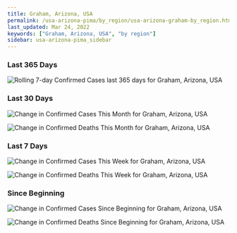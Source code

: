 ```yaml
---
title: Graham, Arizona, USA
permalink: /usa-arizona-pima/by_region/usa-arizona-graham-by_region.html
last_updated: Mar 24, 2022
keywords: ["Graham, Arizona, USA", "by region"]
sidebar: usa-arizona-pima_sidebar
---
```


<h3>Last 365 Days</h3>

![Rolling 7-day Confirmed Cases last 365 days for Graham, Arizona, USA](/covid_tracker/images/graphs/usa-arizona-graham-weekly_totals_graph.png)

<h3>Last 30 Days</h3>

![Change in Confirmed Cases This Month for Graham, Arizona, USA](/covid_tracker/images/graphs/usa-arizona-graham-delta_confirmed-30_days_graph.png)

![Change in Confirmed Deaths This Month for Graham, Arizona, USA](/covid_tracker/images/graphs/usa-arizona-graham-delta_deaths-30_days_graph.png)

<h3>Last 7 Days</h3>

![Change in Confirmed Cases This Week for Graham, Arizona, USA](/covid_tracker/images/graphs/usa-arizona-graham-delta_confirmed-7_days_graph.png)

![Change in Confirmed Deaths This Week for Graham, Arizona, USA](/covid_tracker/images/graphs/usa-arizona-graham-delta_deaths-7_days_graph.png)

<h3>Since Beginning</h3>

![Change in Confirmed Cases Since Beginning for Graham, Arizona, USA](/covid_tracker/images/graphs/usa-arizona-graham-delta_confirmed-since_beginning_graph.png)

![Change in Confirmed Deaths Since Beginning for Graham, Arizona, USA](/covid_tracker/images/graphs/usa-arizona-graham-delta_deaths-since_beginning_graph.png)
